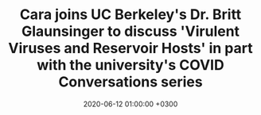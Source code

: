 ---
layout: post
title: Cara joins UC Berkeley's Dr. Britt Glaunsinger to discuss 'Virulent Viruses and Reservoir Hosts' in part with the university's COVID Conversations series
date: 2020-06-12 01:00:00 +0300
description:  Dr. Cara Brook joins with UC Berkeley's Dr. Britt Glaunsinger to discuss coronavirus biology and bat reservoir dynamics in part with the university's COVID Conversations series# Add post description (optional)
img: COVID-Conversations.jpg # Add image post (optional)
tags: [bats, zoonosis, COVID-19] # add tag
link: https://news.berkeley.edu/2020/06/12/of-virulent-viruses-and-reservoir-hosts/
---